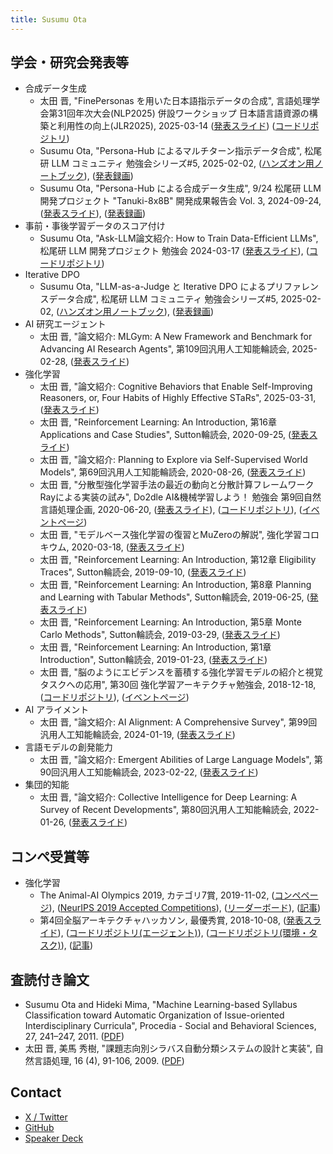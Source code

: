 ```yaml
---
title: Susumu Ota
---
```


## 学会・研究会発表等

- 合成データ生成
  - 太田 晋, "FinePersonas を用いた日本語指示データの合成", 言語処理学会第31回年次大会(NLP2025) 併設ワークショップ 日本語言語資源の構築と利用性の向上(JLR2025), 2025-03-14 ([発表スライド](https://jedworkshop.github.io/JLR2025/materials/a-2.pdf)) ([コードリポジトリ](https://github.com/susumuota/synth-persona))
  - Susumu Ota, "Persona-Hub によるマルチターン指示データ合成", 松尾研 LLM コミュニティ 勉強会シリーズ#5, 2025-02-02, ([ハンズオン用ノートブック](https://github.com/susumuota/synthetic-data-hands-on/blob/main/notebooks/synth_persona.ipynb)), ([発表録画](https://www.youtube.com/watch?v=Gwyyn9_WZao&t=350s))
  - Susumu Ota, "Persona-Hub による合成データ生成", 9/24 松尾研 LLM 開発プロジェクト "Tanuki-8x8B" 開発成果報告会 Vol. 3, 2024-09-24, ([発表スライド](https://www.docswell.com/s/matsuo-lab_llm/ZDNGR4-2024-9-24-Tanuki%E9%96%8B%E7%99%BA%E5%A0%B1%E5%91%8A%E4%BC%9A-vol3)), ([発表録画](https://www.youtube.com/watch?v=XAdc-OgLeOw))
- 事前・事後学習データのスコア付け
  - Susumu Ota, "Ask-LLM論文紹介: How to Train Data-Efficient LLMs", 松尾研 LLM 開発プロジェクト 勉強会 2024-03-17 ([発表スライド](https://speakerdeck.com/s_ota/ask-llm-20240313)), ([コードリポジトリ](https://github.com/susumuota/nano-askllm))
- Iterative DPO
  - Susumu Ota, "LLM-as-a-Judge と Iterative DPO によるプリファレンスデータ合成", 松尾研 LLM コミュニティ 勉強会シリーズ#5, 2025-02-02, ([ハンズオン用ノートブック](https://github.com/susumuota/synthetic-data-hands-on/blob/main/notebooks/synth_llm_judge.ipynb)), ([発表録画](https://www.youtube.com/watch?v=Gwyyn9_WZao&t=3533))
- AI 研究エージェント
  - 太田 晋, "論文紹介: MLGym: A New Framework and Benchmark for Advancing AI Research Agents", 第109回汎用人工知能輪読会, 2025-02-28, ([発表スライド](https://speakerdeck.com/s_ota/mlgym-20250228))
- 強化学習
  - 太田 晋, "論文紹介: Cognitive Behaviors that Enable Self-Improving Reasoners, or, Four Habits of Highly Effective STaRs", 2025-03-31, ([発表スライド](https://speakerdeck.com/s_ota/cognitive-behaviors-reasoning-20250331))
  - 太田 晋, "Reinforcement Learning: An Introduction, 第16章 Applications and Case Studies", Sutton輪読会, 2020-09-25, ([発表スライド](https://speakerdeck.com/s_ota/sutton-rl-intro-ch16-20200925))
  - 太田 晋, "論文紹介: Planning to Explore via Self-Supervised World Models", 第69回汎用人工知能輪読会, 2020-08-26, ([発表スライド](https://speakerdeck.com/s_ota/plan2explore-20200826))
  - 太田 晋, "分散型強化学習手法の最近の動向と分散計算フレームワークRayによる実装の試み", Do2dle AI&機械学習しよう！ 勉強会 第9回自然言語処理企画, 2020-06-20, ([発表スライド](https://speakerdeck.com/s_ota/distributed-rl-20200620)), ([コードリポジトリ](https://github.com/susumuota/distributed_experience_replay)), ([イベントページ](https://do2dle.connpass.com/event/178184/))
  - 太田 晋, "モデルベース強化学習の復習とMuZeroの解説", 強化学習コロキウム, 2020-03-18, ([発表スライド](https://speakerdeck.com/s_ota/muzero-20200318))
  - 太田 晋, "Reinforcement Learning: An Introduction, 第12章 Eligibility Traces", Sutton輪読会, 2019-09-10, ([発表スライド](https://speakerdeck.com/s_ota/sutton-rl-intro-ch12-20190910))
  - 太田 晋, "Reinforcement Learning: An Introduction, 第8章 Planning and Learning with Tabular Methods", Sutton輪読会, 2019-06-25, ([発表スライド](https://speakerdeck.com/s_ota/sutton-rl-intro-ch8-20190625))
  - 太田 晋, "Reinforcement Learning: An Introduction, 第5章 Monte Carlo Methods", Sutton輪読会, 2019-03-29, ([発表スライド](https://speakerdeck.com/s_ota/sutton-rl-intro-ch5-20190329))
  - 太田 晋, "Reinforcement Learning: An Introduction, 第1章 Introduction", Sutton輪読会, 2019-01-23, ([発表スライド](https://speakerdeck.com/s_ota/sutton-rl-intro-ch1-20190123))
  - 太田 晋, "脳のようにエビデンスを蓄積する強化学習モデルの紹介と視覚タスクへの応用", 第30回 強化学習アーキテクチャ勉強会, 2018-12-18, ([コードリポジトリ](https://github.com/susumuota/gym-modeestimation)), ([イベントページ](https://rlarch.connpass.com/event/112220/))
- AI アライメント
  - 太田 晋, "論文紹介: AI Alignment: A Comprehensive Survey", 第99回汎用人工知能輪読会, 2024-01-19, ([発表スライド](https://speakerdeck.com/s_ota/ai-alignment-survey-20240119))
- 言語モデルの創発能力
  - 太田 晋, "論文紹介: Emergent Abilities of Large Language Models", 第90回汎用人工知能輪読会, 2023-02-22, ([発表スライド](https://speakerdeck.com/s_ota/emergent-abilities-llm-20230222))
- 集団的知能
  - 太田 晋, "論文紹介: Collective Intelligence for Deep Learning: A Survey of Recent Developments", 第80回汎用人工知能輪読会, 2022-01-26, ([発表スライド](https://speakerdeck.com/s_ota/ci-for-dl-20220126))

## コンペ受賞等

- 強化学習
  - The Animal-AI Olympics 2019, カテゴリ7賞, 2019-11-02, ([コンペページ](https://sites.google.com/csah.cam.ac.uk/animalai/animal-ai-olympics)), ([NeurIPS 2019 Accepted Competitions](https://neurips.cc/Conferences/2019/CallForCompetitions)),  ([リーダーボード](https://eval.ai/web/challenges/challenge-page/396/leaderboard/1107)), ([記事](https://wba-initiative.org/3662/))
  - 第4回全脳アーキテクチャハッカソン, 最優秀賞, 2018-10-08, ([発表スライド](https://github.com/susumuota/oculomotor/blob/master/20181007_1_wba_hackathon_2018_ota.pdf)), ([コードリポジトリ(エージェント)](https://github.com/susumuota/oculomotor)), ([コードリポジトリ(環境・タスク)](https://github.com/susumuota/oculoenv)), ([記事](https://wba-initiative.org/3401/))

## 査読付き論文

- Susumu Ota and Hideki Mima, "Machine Learning-based Syllabus Classification toward Automatic Organization of Issue-oriented Interdisciplinary Curricula", Procedia - Social and Behavioral Sciences, 27, 241–247, 2011. ([PDF](https://www.sciencedirect.com/science/article/pii/S1877042811024311))
- 太田 晋, 美馬 秀樹, "課題志向別シラバス自動分類システムの設計と実装", 自然言語処理, 16 (4), 91-106, 2009. ([PDF](https://www.jstage.jst.go.jp/article/jnlp/16/4/16_4_4_91/_article/-char/ja/))

## Contact

- [X / Twitter](https://x.com/susumuota)
- [GitHub](https://github.com/susumuota)
- [Speaker Deck](https://speakerdeck.com/s_ota)
